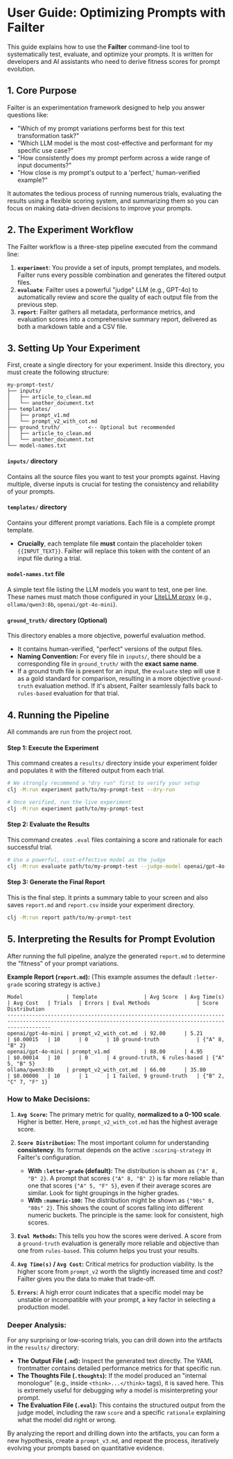 # **User Guide: Optimizing Prompts with Failter**

This guide explains how to use the **Failter** command-line tool to systematically test, evaluate, and optimize your prompts. It is written for developers and AI assistants who need to derive fitness scores for prompt evolution.

## 1. Core Purpose

Failter is an experimentation framework designed to help you answer questions like:

*   "Which of my prompt variations performs best for this text transformation task?"
*   "Which LLM model is the most cost-effective and performant for my specific use case?"
*   "How consistently does my prompt perform across a wide range of input documents?"
*   "How close is my prompt's output to a 'perfect,' human-verified example?"

It automates the tedious process of running numerous trials, evaluating the results using a flexible scoring system, and summarizing them so you can focus on making data-driven decisions to improve your prompts.

## 2. The Experiment Workflow

The Failter workflow is a three-step pipeline executed from the command line:

1.  **`experiment`**: You provide a set of inputs, prompt templates, and models. Failter runs every possible combination and generates the filtered output files.
2.  **`evaluate`**: Failter uses a powerful "judge" LLM (e.g., GPT-4o) to automatically review and score the quality of each output file from the previous step.
3.  **`report`**: Failter gathers all metadata, performance metrics, and evaluation scores into a comprehensive summary report, delivered as both a markdown table and a CSV file.

## 3. Setting Up Your Experiment

First, create a single directory for your experiment. Inside this directory, you must create the following structure:

```
my-prompt-test/
├── inputs/
│   ├── article_to_clean.md
│   └── another_document.txt
├── templates/
│   ├── prompt_v1.md
│   └── prompt_v2_with_cot.md
├── ground_truth/         <-- Optional but recommended
│   ├── article_to_clean.md
│   └── another_document.txt
└── model-names.txt
```

#### `inputs/` directory
Contains all the source files you want to test your prompts against. Having multiple, diverse inputs is crucial for testing the consistency and reliability of your prompts.

#### `templates/` directory
Contains your different prompt variations. Each file is a complete prompt template.
*   **Crucially**, each template file **must** contain the placeholder token `{{INPUT_TEXT}}`. Failter will replace this token with the content of an input file during a trial.

#### `model-names.txt` file
A simple text file listing the LLM models you want to test, one per line. These names must match those configured in your [LiteLLM proxy](https://github.com/BerriAI/litellm) (e.g., `ollama/qwen3:8b`, `openai/gpt-4o-mini`).

#### `ground_truth/` directory (Optional)
This directory enables a more objective, powerful evaluation method.
*   It contains human-verified, "perfect" versions of the output files.
*   **Naming Convention:** For every file in `inputs/`, there should be a corresponding file in `ground_truth/` with the **exact same name**.
*   If a ground truth file is present for an input, the `evaluate` step will use it as a gold standard for comparison, resulting in a more objective `ground-truth` evaluation method. If it's absent, Failter seamlessly falls back to `rules-based` evaluation for that trial.

## 4. Running the Pipeline

All commands are run from the project root.

#### Step 1: Execute the Experiment
This command creates a `results/` directory inside your experiment folder and populates it with the filtered output from each trial.

```bash
# We strongly recommend a "dry run" first to verify your setup
clj -M:run experiment path/to/my-prompt-test --dry-run

# Once verified, run the live experiment
clj -M:run experiment path/to/my-prompt-test
```

#### Step 2: Evaluate the Results
This command creates `.eval` files containing a score and rationale for each successful trial.

```bash
# Use a powerful, cost-effective model as the judge
clj -M:run evaluate path/to/my-prompt-test --judge-model openai/gpt-4o-mini
```

#### Step 3: Generate the Final Report
This is the final step. It prints a summary table to your screen and also saves `report.md` and `report.csv` inside your experiment directory.

```bash
clj -M:run report path/to/my-prompt-test
```

## 5. Interpreting the Results for Prompt Evolution

After running the full pipeline, analyze the generated `report.md` to determine the "fitness" of your prompt variations.

**Example Report (`report.md`):**
(This example assumes the default `:letter-grade` scoring strategy is active.)
```
Model              | Template               | Avg Score  | Avg Time(s) | Avg Cost   | Trials  | Errors | Eval Methods               | Score Distribution
----------------------------------------------------------------------------------------------------------------------------------------------------------
openai/gpt-4o-mini | prompt_v2_with_cot.md  | 92.00      | 5.21        | $0.00015   | 10      | 0      | 10 ground-truth            | {"A" 8, "B" 2}
openai/gpt-4o-mini | prompt_v1.md           | 88.00      | 4.95        | $0.00014   | 10      | 0      | 4 ground-truth, 6 rules-based | {"A" 5, "B" 5}
ollama/qwen3:8b    | prompt_v2_with_cot.md  | 66.00      | 35.80       | $0.00000   | 10      | 1      | 1 failed, 9 ground-truth   | {"B" 2, "C" 7, "F" 1}
```

### How to Make Decisions:

1.  **`Avg Score`:** The primary metric for quality, **normalized to a 0-100 scale**. Higher is better. Here, `prompt_v2_with_cot.md` has the highest average score.

2.  **`Score Distribution`:** The most important column for understanding **consistency**. Its format depends on the active `:scoring-strategy` in Failter's configuration.
    *   **With `:letter-grade` (default):** The distribution is shown as `{"A" 8, "B" 2}`. A prompt that scores `{"A" 8, "B" 2}` is far more reliable than one that scores `{"A" 5, "F" 5}`, even if their average scores are similar. Look for tight groupings in the higher grades.
    *   **With `:numeric-100`:** The distribution might be shown as `{"90s" 8, "80s" 2}`. This shows the count of scores falling into different numeric buckets. The principle is the same: look for consistent, high scores.

3.  **`Eval Methods`:** This tells you how the scores were derived. A score from a `ground-truth` evaluation is generally more reliable and objective than one from `rules-based`. This column helps you trust your results.

4.  **`Avg Time(s)` / `Avg Cost`:** Critical metrics for production viability. Is the higher score from `prompt_v2` worth the slightly increased time and cost? Failter gives you the data to make that trade-off.

5.  **`Errors`:** A high error count indicates that a specific model may be unstable or incompatible with your prompt, a key factor in selecting a production model.

### Deeper Analysis:

For any surprising or low-scoring trials, you can drill down into the artifacts in the `results/` directory:
*   **The Output File (`.md`):** Inspect the generated text directly. The YAML frontmatter contains detailed performance metrics for that specific run.
*   **The Thoughts File (`.thoughts`):** If the model produced an "internal monologue" (e.g., inside `<think>...</think>` tags), it is saved here. This is extremely useful for debugging *why* a model is misinterpreting your prompt.
*   **The Evaluation File (`.eval`):** This contains the structured output from the judge model, including the raw `score` and a specific `rationale` explaining what the model did right or wrong.

By analyzing the report and drilling down into the artifacts, you can form a new hypothesis, create a `prompt_v3.md`, and repeat the process, iteratively evolving your prompts based on quantitative evidence.
